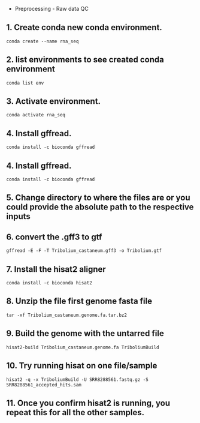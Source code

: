 - Preprocessing - Raw data QC 

## 1. Create conda new conda environment.
```
conda create --name rna_seq
```

## 2. list environments to see created conda environment
```
conda list env
```

## 3. Activate environment.
```
conda activate rna_seq
```

## 4. Install gffread.
```
conda install -c bioconda gffread
```

## 4. Install gffread.
```
conda install -c bioconda gffread
```
## 5. Change directory to where the files are or you could provide the absolute path to the respective inputs

## 6. convert the .gff3 to gtf
```
gffread -E -F -T Tribolium_castaneum.gff3 -o Tribolium.gtf
```
## 7. Install the hisat2 aligner
```
conda install -c bioconda hisat2
```

## 8. Unzip the file first genome fasta file
```
tar -xf Tribolium_castaneum.genome.fa.tar.bz2
```
## 9. Build the genome with the untarred file
```
hisat2-build Tribolium_castaneum.genome.fa TriboliumBuild
```
## 10. Try running hisat on one file/sample
```
hisat2 -q -x TriboliumBuild -U SRR8288561.fastq.gz -S SRR8288561_accepted_hits.sam
```
## 11. Once you confirm hisat2 is running, you repeat this for all the other samples.
